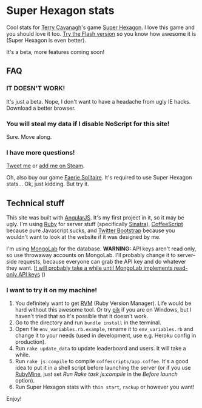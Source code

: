 # Super Hexagon stats

Cool stats for [Terry Cavanagh](http://distractionware.com)'s game [Super Hexagon](http://store.steampowered.com/app/221640).
I love this game and you should love it too.
[Try the Flash version](http://www.kongregate.com/games/TerryCavanagh_B/hexagon) so you know how awesome it is (Super Hexagon is even better).

It's a beta, more features coming soon!

## FAQ

### IT DOESN'T WORK!

It's just a beta. Nope, I don't want to have a headache from ugly IE hacks. Download a better browser.

### You will steal my data if I disable NoScript for this site!

Sure. Move along.

### I have more questions!

[Tweet me](https://twitter.com/tomasduda) or [add me on Steam](http://steamcommunity.com/id/TimmyCZ).

Oh, also buy our game [Faerie Solitaire](http://store.steampowered.com/app/38600/). It's required to use Super Hexagon stats... Ok, just kidding. But try it.

## Technical stuff

This site was built with [AngularJS](http://angularjs.org/). It's my first project in it, so it may be ugly.
I'm using [Ruby](http://www.ruby-lang.org/) for server stuff (specifically [Sinatra](http://www.sinatrarb.com/)),
[CoffeeScript](http://coffeescript.org/) because pure Javascript sucks,
and [Twitter Bootstrap](http://twitter.github.com/bootstrap/) because you wouldn't want to look at the website if it was designed by me.

I'm using [MongoLab](https://mongolab.com/) for the database.
**WARNING:** API keys aren't read only, so use throwaway accounts on MongoLab.
I'll probably change it to server-side requests, because everyone can grab the API key and do whatever they want.
[It will probably take a while until MongoLab implements read-only API keys](https://support.mongolab.com/entries/20269612-REST-api-permissions-and-security-best-practice)
()

### I want to try it on my machine!

1. You definitely want to get [RVM](https://rvm.io/) (Ruby Version Manager). Life would be hard without this awesome tool.
Or try [pik](https://github.com/vertiginous/pik/) if you are on Windows, but I haven't tried that so it's possible that it doesn't work.
2. Go to the directory and run `bundle install` in the terminal.
3. Open file `env_variables.rb.example`, rename it to `env_variables.rb` and change it to your needs (used in development, use e.g. Heroku config in production).
4. Run `rake update_data` to update leaderboard and users. It will take a while.
5. Run `rake js:compile` to compile `coffescripts/app.coffee`. It's a good idea to put it in a shell script before launching the server
(or if you use [RubyMine](http://www.jetbrains.com/ruby/), just set *Run Rake task js:compile* in the *Before launch* option).
6. Run Super Hexagon stats with `thin start`, `rackup` or however you want!

Enjoy!